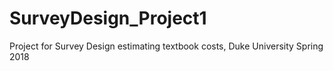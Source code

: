 # SurveyDesign_Project1
Project for Survey Design estimating textbook costs, Duke University Spring 2018

